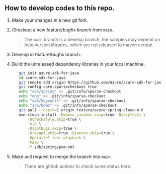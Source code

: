 ## How to develop codes to this repo.


1. Make your changes in a new git fork.
2. Checkout a new  feature/bugfix branch from `main`.
    > The `main` branch is a develop branch, the samples may depend on beta version libraries, which are not released to maven central.

3. Develop in feature/bugfix branch.
4. Build the unreleased dependency libraries in your local machine.
   ```bash
      git init azure-sdk-for-java
      cd azure-sdk-for-java
      git remote add origin https://github.com/Azure/azure-sdk-for-java.git
      git config core.sparsecheckout true
      echo "sdk/spring" >> .git/info/sparse-checkout
      echo "eng" >> .git/info/sparse-checkout
      echo "sdk/keyvault" >> .git/info/sparse-checkout
      echo "sdk/boms" >> .git/info/sparse-checkout
      git pull --depth=1 origin feature/azure-spring-cloud-4.0
      mvn clean install -Dmaven.javadoc.skip=true -DskipTests \
          -Dcheckstyle.skip=true \
          -ntp \
          -Dspotbugs.skip=true \
          -Drevapi.skip=true -Djacoco.skip=true \
          -Dparallel-test-playback \
          -Pdev \
          -f sdk/spring/pom.xml
   ```
5. Make pull request to merge the branch into `main`.

      > There are github actions to check some status here.

    
